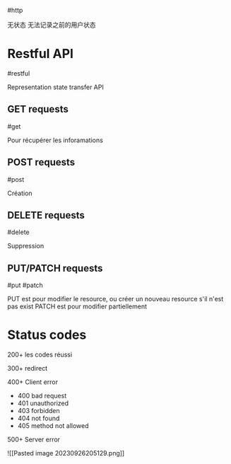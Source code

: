 #http

无状态
无法记录之前的用户状态

# Restful API
#restful

Representation state transfer API

## GET requests
#get

Pour récupérer les inforamations

## POST requests
#post

Création

## DELETE requests
#delete

Suppression

## PUT/PATCH requests
#put #patch

PUT est pour modifier le resource, ou créer un nouveau resource s'il n'est pas exist
PATCH est pour modifier partiellement

# Status codes

200+ les codes réussi

300+ redirect

400+ Client error
- 400 bad request
- 401 unauthorized
- 403 forbidden
- 404 not found
- 405 method not allowed

500+ Server error

![[Pasted image 20230926205129.png]]
